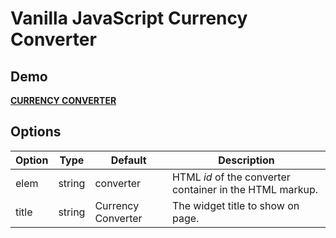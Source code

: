 # Vanilla JavaScript Currency Converter


## Demo

[**CURRENCY CONVERTER**](https://zoltantothcom.github.io/vanilla-js-currency-converter/)


## Options

Option | Type | Default | Description
------ | ---- | ------- | -----------
elem | string | converter | HTML _id_ of the converter container in the HTML markup.
title | string | Currency Converter | The widget title to show on page.
